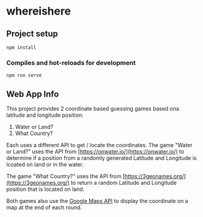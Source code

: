 # whereishere

## Project setup
```
npm install
```

### Compiles and hot-reloads for development
```
npm run serve
```

## Web App Info

This project provides 2 coordinate based guessing games based ona latitude and longitude position:

1. Water or Land?
2. What Country?

Each uses a different API to get / locate the coordinates. The game "Water or Land?" uses the API from [https://onwater.io/](https://onwater.io/) to determine
if a position from a randomly generated Latitude and Longitude is lcoated on land or in the water. 

The game "What Country?" uses the API from [https://3geonames.org/](https://3geonames.org/) to return a random Latitude and Longitude position that is located on land.

Both games also use the [Google Maps API](https://developers.google.com/maps) to display the coordinate on a map at the end of each round.
